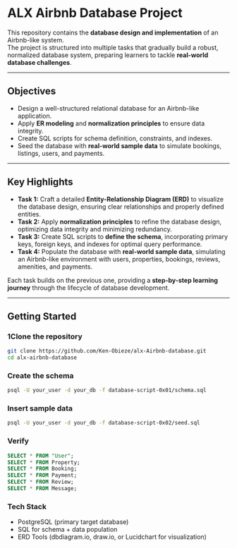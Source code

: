 # ALX Airbnb Database Project

This repository contains the **database design and implementation** of an Airbnb-like system.  
The project is structured into multiple tasks that gradually build a robust, normalized database system, preparing learners to tackle **real-world database challenges**.  

---

## Objectives
- Design a well-structured relational database for an Airbnb-like application.  
- Apply **ER modeling** and **normalization principles** to ensure data integrity.  
- Create SQL scripts for schema definition, constraints, and indexes.  
- Seed the database with **real-world sample data** to simulate bookings, listings, users, and payments.  

---

## Key Highlights
- **Task 1:** Craft a detailed **Entity-Relationship Diagram (ERD)** to visualize the database design, ensuring clear relationships and properly defined entities.  
- **Task 2:** Apply **normalization principles** to refine the database design, optimizing data integrity and minimizing redundancy.  
- **Task 3:** Create SQL scripts to **define the schema**, incorporating primary keys, foreign keys, and indexes for optimal query performance.  
- **Task 4:** Populate the database with **real-world sample data**, simulating an Airbnb-like environment with users, properties, bookings, reviews, amenities, and payments.  

Each task builds on the previous one, providing a **step-by-step learning journey** through the lifecycle of database development.  

---

## Getting Started

### 1️Clone the repository
```bash
git clone https://github.com/Ken-Obieze/alx-Airbnb-database.git
cd alx-airbnb-database
```
### Create the schema
```bash
psql -U your_user -d your_db -f database-script-0x01/schema.sql
```

### Insert sample data
```bash
psql -U your_user -d your_db -f database-script-0x02/seed.sql
```

### Verify
```sql
SELECT * FROM "User";
SELECT * FROM Property;
SELECT * FROM Booking;
SELECT * FROM Payment;
SELECT * FROM Review;
SELECT * FROM Message;
```

### Tech Stack

* PostgreSQL (primary target database)
* SQL for schema + data population
* ERD Tools (dbdiagram.io, draw.io, or Lucidchart for visualization)
